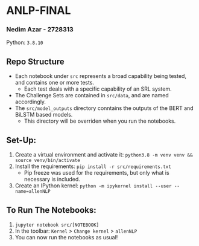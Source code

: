 # ANLP-FINAL
### Nedim Azar - 2728313
Python: `3.8.10`

## Repo Structure
* Each notebook under `src` represents a broad capability being tested, and contains one or more tests.
  * Each test deals with a specific capability of an SRL system.
* The Challenge Sets are contained in `src/data`, and are named accordingly.
* The `src/model_outputs` directory conntains the outputs of the BERT and BiLSTM based models.
  * This directory will be overriden when you run the notebooks.

## Set-Up:
1. Create a virtual environment and activate it: `python3.8 -m venv venv && source venv/bin/activate`
2. Install the requirements: `pip install -r src/requirements.txt`
   * Pip freeze was used for the requirements, but only what is necessary is included.
3. Create an IPython kernel: `python -m ipykernel install --user --name=allenNLP`

## To Run The Notebooks:
1. `jupyter notebook src/[NOTEBOOK]`
2. In the toolbar: `Kernel` > `Change kernel` > `allenNLP`
3. You can now run the notebooks as usual!